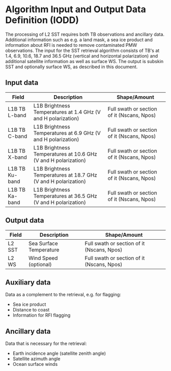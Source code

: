 # Algorithm Input and Output Data Definition (IODD)
[//]: # "This section should include the following:"
[//]: # "- Define and describe the content and format of input data required for the Level-2 ATBD."
[//]: # "- Define and describe the content and format of output data required for the Level2 ATBD (NetCDF CF-complaint containers are assumed)."
[//]: # "- Define and describe the content and format of auxiliary data required for the Level-2 ATBD."
[//]: # "- Define and describe the content and format of ancillary data required for the Level-2 ATBD."
[//]: # "- Define any other aspect considered relevant to the ATBD IODD."
The processing of L2 SST requires both TB observations and ancillary data. Additional information such as e.g. a land mask, a sea ice product and information about RFI is needed to remove contaminated PMW observations. The input for the SST retrieval algorithm consists of TB's at 1.4, 6.9, 10.6, 18.7 and 36.5 GHz (vertical and horizontal polarization) and additional satellite information as well as surface WS. The output is subskin SST and optionally surface WS, as described in this document.


## Input data
| Field | Description | Shape/Amount |
| --- | --- | --- |
| L1B TB L-band | L1B Brightness Temperatures at 1.4 GHz (V and H polarization)| Full swath or section of it (Nscans, Npos) |
| L1B TB C-band | L1B Brightness Temperatures at 6.9 GHz (V and H polarization)| Full swath or section of it (Nscans, Npos) |
| L1B TB X-band | L1B Brightness Temperatures at 10.6 GHz (V and H polarization)| Full swath or section of it (Nscans, Npos) |
| L1B TB Ku-band | L1B Brightness Temperatures at 18.7 GHz (V and H polarization)| Full swath or section of it (Nscans, Npos) |
| L1B TB Ka-band | L1B Brightness Temperatures at 36.5 GHz (V and H polarization)| Full swath or section of it (Nscans, Npos) |


## Output data
| Field | Description | Shape/Amount |
| --- | --- | --- |
| L2 SST | Sea Surface Temperature | Full swath or section of it (Nscans, Npos) |
| L2 WS | Wind Speed (optional) | Full swath or section of it (Nscans, Npos) |

## Auxiliary data
Data as a complement to the retrieval, e.g. for flagging:
- Sea ice product
- Distance to coast
- Information for RFI flagging

## Ancillary data
Data that is necessary for the retrieval:
- Earth incidence angle (satellite zenith angle)
- Satellite azimuth angle
- Ocean surface winds
